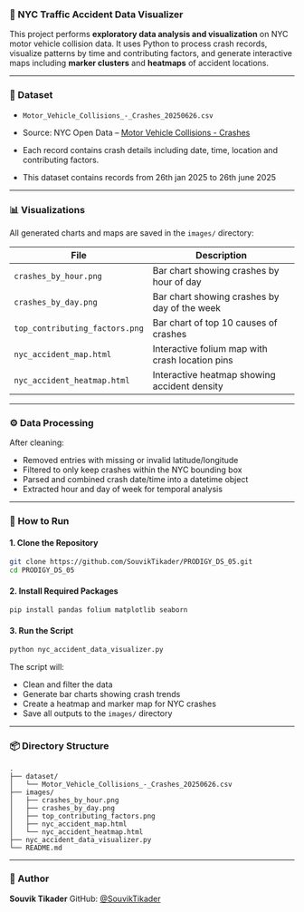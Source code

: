 ### 🚗 NYC Traffic Accident Data Visualizer

This project performs **exploratory data analysis and visualization** on NYC motor vehicle collision data. It uses Python to process crash records, visualize patterns by time and contributing factors, and generate interactive maps including **marker clusters** and **heatmaps** of accident locations.

---

### 📁 Dataset

* `Motor_Vehicle_Collisions_-_Crashes_20250626.csv`
*  Source: NYC Open Data – [Motor Vehicle Collisions - Crashes](https://opendata.cityofnewyork.us/)

* Each record contains crash details including date, time, location and contributing factors.
* This dataset contains records from 26th jan 2025 to 26th june 2025

---

### 📊 Visualizations

All generated charts and maps are saved in the `images/` directory:

| File                           | Description                                     |
| ------------------------------ | ----------------------------------------------- |
| `crashes_by_hour.png`          | Bar chart showing crashes by hour of day        |
| `crashes_by_day.png`           | Bar chart showing crashes by day of the week    |
| `top_contributing_factors.png` | Bar chart of top 10 causes of crashes           |
| `nyc_accident_map.html`        | Interactive folium map with crash location pins |
| `nyc_accident_heatmap.html`    | Interactive heatmap showing accident density    |

---

### ⚙️ Data Processing

After cleaning:

* Removed entries with missing or invalid latitude/longitude
* Filtered to only keep crashes within the NYC bounding box
* Parsed and combined crash date/time into a datetime object
* Extracted hour and day of week for temporal analysis

---

### 🚀 How to Run

#### 1. Clone the Repository

```bash
git clone https://github.com/SouvikTikader/PRODIGY_DS_05.git
cd PRODIGY_DS_05
```

#### 2. Install Required Packages

```bash
pip install pandas folium matplotlib seaborn
```

#### 3. Run the Script

```bash
python nyc_accident_data_visualizer.py
```

The script will:

* Clean and filter the data
* Generate bar charts showing crash trends
* Create a heatmap and marker map for NYC crashes
* Save all outputs to the `images/` directory

---

### 📦 Directory Structure

```
.
├── dataset/
│   └── Motor_Vehicle_Collisions_-_Crashes_20250626.csv
├── images/
│   ├── crashes_by_hour.png
│   ├── crashes_by_day.png
│   ├── top_contributing_factors.png
│   ├── nyc_accident_map.html
│   └── nyc_accident_heatmap.html
├── nyc_accident_data_visualizer.py
└── README.md
```

---

### 📧 Author

**Souvik Tikader**
GitHub: [@SouvikTikader](https://github.com/SouvikTikader)


